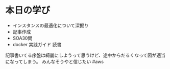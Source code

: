 # 本日の学び
- インスタンスの最適化について深掘り
- 記事作成
- SOA30問
- docker 実践ガイド 読書

記事書いてる序盤は綺麗にしようって思うけど、途中からだるくなって図が適当になってしまう。
みんなそうやと信じたい
#aws
